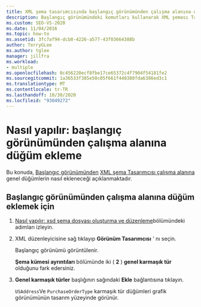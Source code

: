 ```yaml
---
title: XML şema tasarımcısında başlangıç görünümünden çalışma alanına düğüm ekleme
description: Başlangıç görünümündeki komutları kullanarak XML şeması Tasarımcısı çalışma alanına düğümler eklemeyi öğrenin.
ms.custom: SEO-VS-2020
ms.date: 11/04/2016
ms.topic: how-to
ms.assetid: 3fc7af94-dcb8-4226-a577-43f03664388b
author: TerryGLee
ms.author: tglee
manager: jillfra
ms.workload:
- multiple
ms.openlocfilehash: 0c456220ecf8fbe17ce65372c4f7904f54181fe2
ms.sourcegitcommit: 1a36533f385e50c05f661f440380fda6386ed3c1
ms.translationtype: MT
ms.contentlocale: tr-TR
ms.lasthandoff: 10/30/2020
ms.locfileid: "93049272"
---
```

# <a name="how-to-add-nodes-to-the-workspace-from-the-start-view"></a>Nasıl yapılır: başlangıç görünümünden çalışma alanına düğüm ekleme

Bu konuda, [Başlangıç görünümünden](../xml-tools/start-view.md) [XML şema Tasarımcısı çalışma alanına](../xml-tools/xml-schema-designer-workspace.md) genel düğümlerin nasıl ekleneceği açıklanmaktadır.

## <a name="to-add-nodes-to-the-workspace-from-the-start-view"></a>Başlangıç görünümünden çalışma alanına düğüm eklemek için

1. [Nasıl yapılır: xsd şema dosyası oluşturma ve düzenleme](../xml-tools/how-to-create-and-edit-an-xsd-schema-file.md)bölümündeki adımları izleyin.

2. XML düzenleyicisine sağ tıklayıp **Görünüm Tasarımcısı** ' nı seçin.

     Başlangıç görünümü görüntülenir.

     **Şema kümesi ayrıntıları** bölümünde iki ( **2** ) **genel karmaşık tür** olduğunu fark edersiniz.

3. **Genel karmaşık türler** başlığının sağındaki **Ekle** bağlantısına tıklayın.

     `USAddress`Ve `PurchaseOrderType` karmaşık tür düğümleri grafik görünümünün tasarım yüzeyinde görünür.
